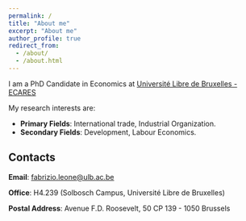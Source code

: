 ```yaml
---
permalink: /
title: "About me"
excerpt: "About me"
author_profile: true
redirect_from: 
  - /about/
  - /about.html
---
```


I am a PhD Candidate in Economics at [Université Libre de Bruxelles - ECARES](https://ecares.ulb.be/)

My research interests are:

* **Primary Fields**: International trade, Industrial Organization.
* **Secondary Fields**: Development, Labour Economics.


Contacts
------

**Email**: <a href="mailto:fabrizio.leone@ulb.ac.be">fabrizio.leone@ulb.ac.be</a>

**Office**: H4.239 (Solbosch Campus, Université Libre de Bruxelles)

**Postal Address**: Avenue F.D. Roosevelt, 50 CP 139 - 1050 Brussels



